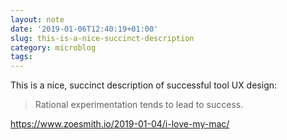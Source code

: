 ```yaml
---
layout: note
date: '2019-01-06T12:40:19+01:00'
slug: this-is-a-nice-succinct-description
category: microblog
tags:
---
```

This is a nice, succinct description of successful tool UX design:

> Rational experimentation tends to lead to success.

https://www.zoesmith.io/2019-01-04/i-love-my-mac/

